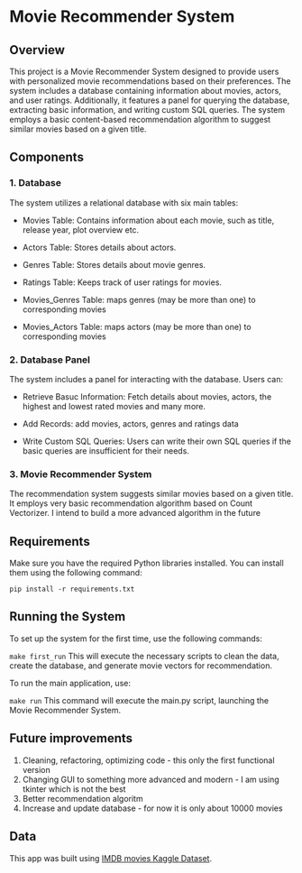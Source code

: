 # Movie Recommender System

## Overview
  This project is a Movie Recommender System designed to provide users with personalized movie recommendations based on their preferences. The system includes a database containing information about movies, actors, and user ratings.   Additionally, it features a panel for querying the database, extracting basic information, and writing custom SQL queries. The system employs a basic content-based recommendation algorithm to suggest similar movies based on a given title.

## Components
### 1. Database

  The system utilizes a relational database with six main tables:

  - Movies Table: Contains information about each movie, such as title, release year, plot overview etc.

  - Actors Table: Stores details about actors.

  - Genres Table: Stores details about movie genres.

  - Ratings Table: Keeps track of user ratings for movies.

  - Movies_Genres Table: maps genres (may be more than one) to corresponding movies

  - Movies_Actors Table: maps actors (may be more than one) to corresponding movies

### 2. Database Panel

  The system includes a panel for interacting with the database. Users can:

  - Retrieve Basuc Information: Fetch details about movies, actors, the highest and lowest rated movies and many more.

  - Add Records: add movies, actors, genres and ratings data

  - Write Custom SQL Queries: Users can write their own SQL queries if the basic queries are insufficient for their needs.

### 3. Movie Recommender System
  The recommendation system suggests similar movies based on a given title. It employs very basic recommendation algorithm based on Count Vectorizer. I intend to build a more advanced algorithm in the future

## Requirements
  Make sure you have the required Python libraries installed. You can install them using the following command:

`pip install -r requirements.txt`

## Running the System

  To set up the system for the first time, use the following commands:
  
  `make first_run`
  This will execute the necessary scripts to clean the data, create the database, and generate movie vectors for recommendation.

  To run the main application, use:
  
  `make run`
  This command will execute the main.py script, launching the Movie Recommender System.

## Future improvements
  1. Cleaning, refactoring, optimizing code - this only the first functional version
  2. Changing GUI to something more advanced and modern - I am using tkinter which is not the best
  3. Better recommendation algoritm
  4. Increase and update database - for now it is only about 10000 movies

## Data
This app was built using [IMDB movies Kaggle Dataset](https://www.kaggle.com/datasets/ashpalsingh1525/imdb-movies-dataset).
